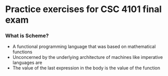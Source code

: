 # Practice exercises for CSC 4101 final exam

### What is Scheme?
* A functional programming language that was based on mathematical functions
* Unconcerned by the underlying architecture of machines like imperative languages are
* The value of the last expression in the body is the value of the function
